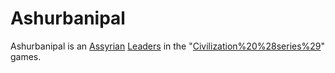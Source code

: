 # Ashurbanipal

Ashurbanipal is an [Assyrian](Assyrian) [Leaders](leader) in the "[Civilization%20%28series%29](Civilization)" games.